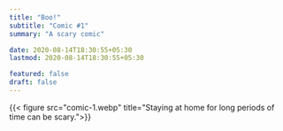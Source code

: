 ```yaml
---
title: "Boo!"
subtitle: "Comic #1"
summary: "A scary comic"

date: 2020-08-14T18:30:55+05:30
lastmod: 2020-08-14T18:30:55+05:30

featured: false
draft: false
---
```



{{< figure src="comic-1.webp" title="Staying at home for long periods of time can be scary.">}}
